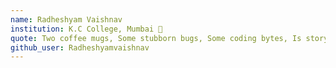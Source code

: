 ```yaml
---
name: Radheshyam Vaishnav 
institution: K.C College, Mumbai 🚩
quote: Two coffee mugs, Some stubborn bugs, Some coding bytes, Is story behind programmers endless nights
github_user: Radheshyamvaishnav
---
```

